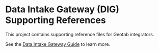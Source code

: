 # Data Intake Gateway (DIG) Supporting References
This project contains supporting reference files for Geotab integrators.

See the [Data Intake Gateway Guide][dig-guide] to learn more. 

<!-- Links -->
[dig-guide]: https://docs.google.com/document/d/15uNuPqwFcPLe6vKs_JgY5nPTy2isQ3WYUu4oyQ3cEfQ "DIG Guide"
